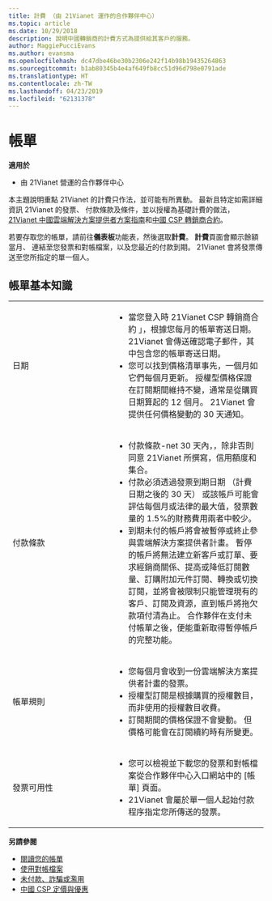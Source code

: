 ```yaml
---
title: 計費 （由 21Vianet 運作的合作夥伴中心）
ms.topic: article
ms.date: 10/29/2018
description: 說明中國轉銷商的計費方式為提供給其客戶的服務。
author: MaggiePucciEvans
ms.author: evansma
ms.openlocfilehash: dc47dbe46be30b2306e242f14b98b19435264863
ms.sourcegitcommit: b1ab80345b4e4af649fb8cc51d96d798e0791ade
ms.translationtype: HT
ms.contentlocale: zh-TW
ms.lasthandoff: 04/23/2019
ms.locfileid: "62131378"
---
```

# <a name="billing"></a>帳單

**適用於**

-   由 21Vianet 營運的合作夥伴中心

本主題說明重點 21Vianet 的計費只作法，並可能有所異動。 最新且特定如需詳細資訊 21Vianet 的發票、 付款條款及條件，並以授權為基礎計費的做法， [21Vianet 中國雲端解決方案提供者方案指南](https://www.21vbluecloud.com/office365/SolProv_programguide/)和[中國 CSP 轉銷商合約](https://www.21vbluecloud.com/office365/ResellerAgr/)。

若要存取您的帳單，請前往**儀表板**功能表，然後選取**計費**。 **計費**頁面會顯示餘額當月、 連結至您發票和對帳檔案，以及您最近的付款到期。 21Vianet 會將發票傳送至您所指定的單一個人。 


## <a name="billing-basics"></a>帳單基本知識


<table>
<colgroup>
<col width="40%" />
<col width="60%" />
</colgroup>
<tbody>
<tr class="odd">
<td>日期</td>
<td><ul>
<li>當您登入時 21Vianet CSP 轉銷商合約 」，根據您每月的帳單寄送日期。 21Vianet 會傳送確認電子郵件，其中包含您的帳單寄送日期。</li>
<li>您可以找到價格清單事先，一個月如它們每個月更新。 授權型價格保證在訂閱期間維持不變，通常是從購買日期算起的 12 個月。 21Vianet 會提供任何價格變動的 30 天通知。</li>
</ul></td>
</tr>
<tr class="even">
<td>付款條款</td>
<td><ul>
<li>付款條款-net 30 天內，，除非否則同意 21Vianet 所撰寫，信用額度和集合。</li>
<li>付款必須透過發票到期日期 （計費日期之後的 30 天） 或該帳戶可能會評估每個月或法律的最大值，發票數量的 1.5%的財務費用兩者中較少。</li>
<li>到期未付的帳戶將會被暫停或終止參與雲端解決方案提供者計畫。 暫停的帳戶將無法建立新客戶或訂單、要求經銷商關係、提高或降低訂閱數量、訂購附加元件訂閱、轉換或切換訂閱，並將會被限制只能管理現有的客戶、訂閱及資源，直到帳戶將拖欠款項付清為止。 合作夥伴在支付未付帳單之後，便能重新取得暫停帳戶的完整功能。</li>
</ul></td>
</tr>
<tr class="odd">
<td>帳單規則</td>
<td><ul>
<li>您每個月會收到一份雲端解決方案提供者計畫的發票。</li>
<li>授權型訂閱是根據購買的授權數目，而非使用的授權數目收費。</li>
<li>訂閱期間的價格保證不會變動。 但價格可能會在訂閱續約時有所變更。</li>
</ul></td>
</tr>
<tr class="even">
<td>發票可用性</td>
<td><ul>
<li>您可以檢視並下載您的發票和對帳檔案從合作夥伴中心入口網站中的 [帳單] 頁面。</li>
<li>21Vianet 會屬於單一個人起始付款程序指定您所傳送的發票。</li>
</ul></td>
</tr>
</tbody>
</table>

**另請參閱** 
-   [閱讀您的帳單](read-your-bill.md)
-   [使用對帳檔案](use-the-reconciliation-files.md)
-   [未付款、詐騙或濫用](non-payment-fraud-or-misuse.md)
-   [中國 CSP 定價與優惠](see-offers-and-pricing.md)

